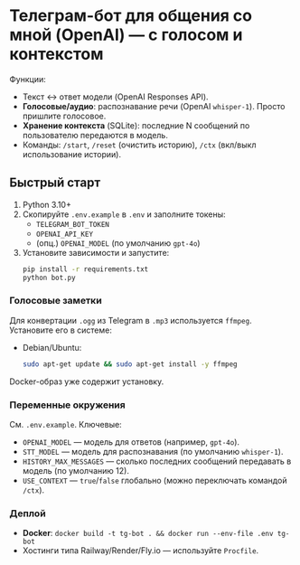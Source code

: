 # Телеграм-бот для общения со мной (OpenAI) — с голосом и контекстом

Функции:
- Текст ↔ ответ модели (OpenAI Responses API).
- **Голосовые/аудио**: распознавание речи (OpenAI `whisper-1`). Просто пришлите голосовое.
- **Хранение контекста** (SQLite): последние N сообщений по пользователю передаются в модель.
- Команды: `/start`, `/reset` (очистить историю), `/ctx` (вкл/выкл использование истории).

## Быстрый старт

1) Python 3.10+
2) Скопируйте `.env.example` в `.env` и заполните токены:
   - `TELEGRAM_BOT_TOKEN`
   - `OPENAI_API_KEY`
   - (опц.) `OPENAI_MODEL` (по умолчанию `gpt-4o`)
3) Установите зависимости и запустите:
   ```bash
   pip install -r requirements.txt
   python bot.py
   ```

### Голосовые заметки

Для конвертации `.ogg` из Telegram в `.mp3` используется `ffmpeg`. Установите его в системе:
- Debian/Ubuntu:
  ```bash
  sudo apt-get update && sudo apt-get install -y ffmpeg
  ```
Docker-образ уже содержит установку.

### Переменные окружения

См. `.env.example`. Ключевые:
- `OPENAI_MODEL` — модель для ответов (например, `gpt-4o`).
- `STT_MODEL` — модель для распознавания (по умолчанию `whisper-1`).
- `HISTORY_MAX_MESSAGES` — сколько последних сообщений передавать в модель (по умолчанию 12).
- `USE_CONTEXT` — `true`/`false` глобально (можно переключать командой `/ctx`).

### Деплой

- **Docker**: `docker build -t tg-bot . && docker run --env-file .env tg-bot`
- Хостинги типа Railway/Render/Fly.io — используйте `Procfile`.

